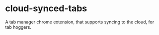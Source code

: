 # cloud-synced-tabs
A tab manager chrome extension, that supports syncing to the cloud, for tab hoggers.
